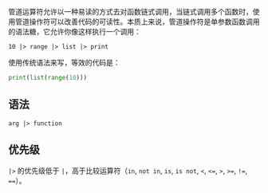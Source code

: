 管道运算符允许以一种易读的方式去对函数链式调用，当链式调用多个函数时，使用管道操作符可以改善代码的可读性。本质上来说，管道操作符是单参数函数调用的语法糖，它允许你像这样执行一个调用：

```
10 |> range |> list |> print
```

使用传统语法来写，等效的代码是：

```python
print(list(range(10)))
```

## 语法

```
arg |> function
```

## 优先级

`|>` 的优先级低于 `|`，高于比较运算符（`in`, `not in`, `is`, `is not`, `<`, `<=`, `>`, `>=`, `!=`, `==`）。
